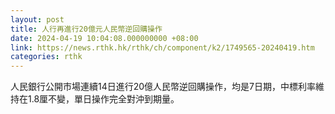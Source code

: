 ```yaml
---
layout: post
title: 人行再進行20億元人民幣逆回購操作
date: 2024-04-19 10:04:08.000000000 +08:00
link: https://news.rthk.hk/rthk/ch/component/k2/1749565-20240419.htm
categories: rthk
---
```


人民銀行公開市場連續14日進行20億人民幣逆回購操作，均是7日期，中標利率維持在1.8厘不變，單日操作完全對沖到期量。
